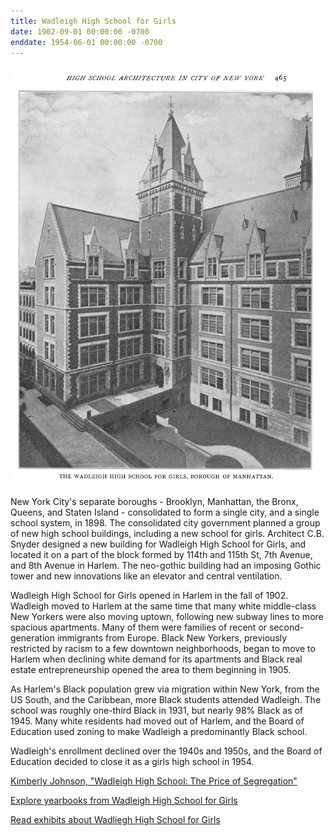 ```yaml
---
title: Wadleigh High School for Girls 
date: 1902-09-01 00:00:00 -0700
enddate: 1954-06-01 00:00:00 -0700
---
```


![Black and white photo of Wadleigh's Gothic-style exterior in 1903](/assets/timeline_img/114thSt.jpg)

New York City's separate boroughs - Brooklyn, Manhattan, the Bronx, Queens, and Staten Island - consolidated to form a single city, and a single school system, in 1898. The consolidated city government planned a group of new high school buildings, including a new school for girls. Architect C.B. Snyder designed a new building for Wadleigh High School for Girls, and located it on a part of the block formed by 114th and 115th St, 7th Avenue, and 8th Avenue in Harlem. The neo-gothic building had an imposing Gothic tower and new innovations like an elevator and central ventilation.

Wadleigh High School for Girls opened in Harlem in the fall of 1902. Wadleigh moved to Harlem at the same time that many white middle-class New Yorkers were also moving uptown, following new subway lines to more spacious apartments. Many of them were families of recent or second-generation immigrants from Europe. Black New Yorkers, previously restricted by racism to a few downtown neighborhoods, began to move to Harlem when declining white demand for its apartments and Black real estate entrepreneurship opened the area to them beginning in 1905.

As Harlem's Black population grew via migration within New York, from the US South, and the Caribbean, more Black students attended Wadleigh. The school was roughly one-third Black in 1931, but nearly 98% Black as of 1945. Many white residents had moved out of Harlem, and the Board of Education used zoning to make Wadleigh a predominantly Black school.

Wadleigh's enrollment declined over the 1940s and 1950s, and the Board of Education decided to close it as a girls high school in 1954.

[Kimberly Johnson, "Wadleigh High School: The Price of Segregation"](https://ansleyerickson.github.io/book/chapters/03/)

[Explore yearbooks from Wadleigh High School for Girls](https://www.wadleighhistory.org/yearbooks/)

[Read exhibits about Wadliegh High School for Girls](https://www.wadleighhistory.org/exhibitshome)

